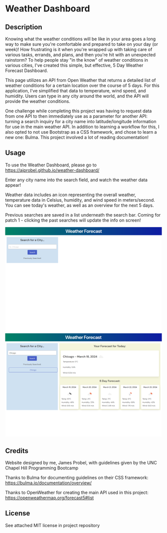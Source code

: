 # Weather Dashboard

## Description

Knowing what the weather conditions will be like in your area goes a long way to make sure you're comfortable and prepared to take on your day (or week)! How frustrating is it when you're wrapped up with taking care of various tasks, errands, and plans, and then you're hit with an unexpected rainstorm? To help people stay "in the know" of weather conditions in various cities, I've created this simple, but effective, 5 Day Weather Forecast Dashboard.

This page utilizes an API from Open Weather that returns a detailed list of weather conditions for a certain location over the course of 5 days. For this application, I've simplified that data to temperature, wind speed, and humidity. Users can type in any city around the world, and the API will provide the weather conditions.

One challenge while completing this project was having to request data from one API to then immediately use as a parameter for another API: turning a search inquiry for a city name into latitude/longitude information for use in the main weather API. In addition to learning a workflow for this, I also opted to not use Bootstrap as a CSS framework, and chose to learn a new one: Bulma. This project involved a lot of reading documentation!

## Usage

To use the Weather Dashboard, please go to https://ajprobel.github.io/weather-dashboard/

Enter any city name into the search field, and watch the weather data appear!

Weather data includes an icon representing the overall weather, temperature data in Celsius, humidity, and wind speed in meters/second. You can see today's weather, as well as an overview for the next 5 days.

Previous searches are saved in a list underneath the search bar. Coming for patch 1 - clicking the past searches will update the info on screen!

![screenshot1](./assets/images/screenshot1.png)
![screenshot2](./assets/images/screenshot2.png)

## Credits

Website designed by me, James Probel, with guidelines given by the UNC Chapel Hill Programming Bootcamp

Thanks to Bulma for documenting guidelines on their CSS framework:
https://bulma.io/documentation/overview/

Thanks to OpenWeather for creating the main API used in this project:
https://openweathermap.org/forecast5#list

## License

See attached MIT license in project repository
